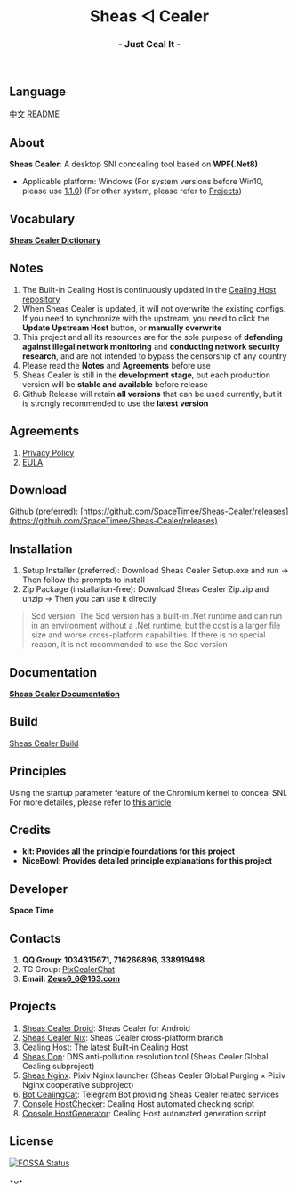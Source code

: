 <h1 align="center">Sheas ◁ Cealer</h1>
<h3 align="center">- Just Ceal It -</h3>
</br>

## Language
[中文 README](README.md)

## About
**Sheas Cealer**: A desktop SNI concealing tool based on **WPF(.Net8)**

* Applicable platform: Windows (For system versions before Win10, please use [1.1.0](https://github.com/SpaceTimee/Sheas-Cealer/releases/tag/1.1.0)) (For other system, please refer to [Projects](https://github.com/SpaceTimee/Sheas-Cealer#Projects))

## Vocabulary
**[Sheas Cealer Dictionary](https://github.com/SpaceTimee/Sheas-Cealer/wiki/Sheas-Cealer-Dictionary)**

## Notes
1. The Built-in Cealing Host is continuously updated in the [Cealing Host repository](https://github.com/SpaceTimee/Cealing-Host)
2. When Sheas Cealer is updated, it will not overwrite the existing configs. If you need to synchronize with the upstream, you need to click the **Update Upstream Host** button, or **manually overwrite**
3. This project and all its resources are for the sole purpose of **defending against illegal network monitoring** and **conducting network security research**, and are not intended to bypass the censorship of any country
4. Please read the **Notes** and **Agreements** before use
5. Sheas Cealer is still in the **development stage**, but each production version will be **stable and available** before release
6. Github Release will retain **all versions** that can be used currently, but it is strongly recommended to use the **latest version**

## Agreements
1. [Privacy Policy](https://thoughts.teambition.com/share/6264eda98adeb10041b92fda#title=Sheas_Cealer_隐私政策)
2. [EULA](https://thoughts.teambition.com/share/6264edd78adeb10041b92fdb#title=Sheas_Cealer_使用协议)

## Download
Github (preferred): [https://github.com/SpaceTimee/Sheas-Cealer/releases](https://github.com/SpaceTimee/Sheas-Cealer/releases)

## Installation
1. Setup Installer (preferred): Download Sheas Cealer Setup.exe and run -> Then follow the prompts to install
2. Zip Package (installation-free): Download Sheas Cealer Zip.zip and unzip -> Then you can use it directly

> Scd version: The Scd version has a built-in .Net runtime and can run in an environment without a .Net runtime, but the cost is a larger file size and worse cross-platform capabilities. If there is no special reason, it is not recommended to use the Scd version

## Documentation
**[Sheas Cealer Documentation](https://github.com/SpaceTimee/Sheas-Cealer/wiki/Sheas-Cealer-Documentation)**

## Build
[Sheas Cealer Build](https://github.com/SpaceTimee/Sheas-Cealer/wiki/Sheas-Cealer-Build)

## Principles
Using the startup parameter feature of the Chromium kernel to conceal SNI. For more detailes, please refer to [this article](https://nicebowl.fun/24_8)

## Credits
* **kit: Provides all the principle foundations for this project**
* **NiceBowl: Provides detailed principle explanations for this project**

## Developer
**Space Time**

## Contacts
1. **QQ Group: 1034315671, 716266896, 338919498**
2. TG Group: [PixCealerChat](https://t.me/PixCealerChat)
3. **Email: Zeus6_6@163.com**

## Projects
1. [Sheas Cealer Droid](https://github.com/SpaceTimee/Sheas-Cealer-Droid): Sheas Cealer for Android
2. [Sheas Cealer Nix](https://github.com/SpaceTimee/Sheas-Cealer/tree/nix): Sheas Cealer cross-platform branch
3. [Cealing Host](https://github.com/SpaceTimee/Cealing-Host): The latest Built-in Cealing Host
4. [Sheas Dop](https://github.com/SpaceTimee/Sheas-Dop): DNS anti-pollution resolution tool (Sheas Cealer Global Cealing subproject)
5. [Sheas Nginx](https://github.com/SpaceTimee/Sheas-Nginx): Pixiv Nginx launcher (Sheas Cealer Global Purging × Pixiv Nginx cooperative subproject)
6. [Bot CealingCat](https://github.com/SpaceTimee/Bot-CealingCat): Telegram Bot providing Sheas Cealer related services
7. [Console HostChecker](https://github.com/SpaceTimee/Console-HostChecker): Cealing Host automated checking script
8. [Console HostGenerator](https://github.com/SpaceTimee/Console-HostGenerator): Cealing Host automated generation script

## License
[![FOSSA Status](https://app.fossa.com/api/projects/git%2Bgithub.com%2FSpaceTimee%2FSheas-Cealer.svg?type=large)](https://app.fossa.com/projects/git%2Bgithub.com%2FSpaceTimee%2FSheas-Cealer?ref=badge_large)

•ᴗ•
